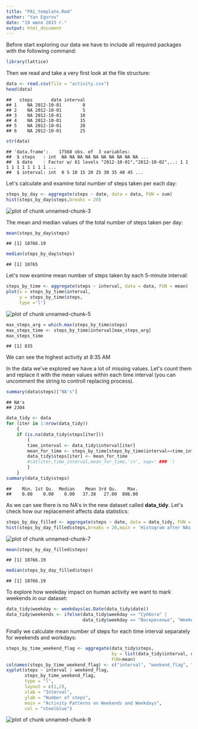 ```yaml
---
title: "PA1_template.Rmd"
author: "Yan Egorov"
date: "19 июля 2015 г."
output: html_document
---
```


Before start exploring our data we have to include all required packages with the following command:

```r
library(lattice)
```

Then we read and take a very first look at the file structure:

```r
data <- read.csv(file = "activity.csv")
head(data)
```

```
##   steps       date interval
## 1    NA 2012-10-01        0
## 2    NA 2012-10-01        5
## 3    NA 2012-10-01       10
## 4    NA 2012-10-01       15
## 5    NA 2012-10-01       20
## 6    NA 2012-10-01       25
```

```r
str(data)
```

```
## 'data.frame':	17568 obs. of  3 variables:
##  $ steps   : int  NA NA NA NA NA NA NA NA NA NA ...
##  $ date    : Factor w/ 61 levels "2012-10-01","2012-10-02",..: 1 1 1 1 1 1 1 1 1 1 ...
##  $ interval: int  0 5 10 15 20 25 30 35 40 45 ...
```

Let's calculate and examine total number of steps taken per each day:

```r
steps_by_day <- aggregate(steps ~ date, data = data, FUN = sum)
hist(steps_by_day$steps,breaks = 20)
```

![plot of chunk unnamed-chunk-3](figure/unnamed-chunk-3-1.png) 

The mean and median values of the total number of steps taken per day:

```r
mean(steps_by_day$steps)
```

```
## [1] 10766.19
```

```r
median(steps_by_day$steps)
```

```
## [1] 10765
```

Let's now examine mean number of steps taken by each 5-minute interval:

```r
steps_by_time <- aggregate(steps ~ interval, data = data, FUN = mean)
plot(x = steps_by_time$interval, 
     y = steps_by_time$steps, 
     type ='l')
```

![plot of chunk unnamed-chunk-5](figure/unnamed-chunk-5-1.png) 

```r
max_steps_arg = which.max(steps_by_time$steps)
max_steps_time <- steps_by_time$interval[max_steps_arg]
max_steps_time
```

```
## [1] 835
```
We can see the highest activity at 8:35 AM

In the data we've explored we have a lot of missing values. Let's count them and replace it with the mean values within each time interval (you can uncomment the string to controll replacing process).

```r
summary(data$steps)["NA's"]
```

```
## NA's 
## 2304
```

```r
data_tidy <- data
for (iter in 1:nrow(data_tidy))
    {
    if (is.na(data_tidy$steps[iter]))
        {
        time_interval <- data_tidy$interval[iter]
        mean_for_time <- steps_by_time[steps_by_time$interval==time_interval,"steps"]
        data_tidy$steps[iter] <- mean_for_time
        #cat(iter,time_interval,mean_for_time,'\n', sep=' ### ')
        } 
    }
summary(data_tidy$steps)
```

```
##    Min. 1st Qu.  Median    Mean 3rd Qu.    Max. 
##    0.00    0.00    0.00   37.38   27.00  806.00
```

As we can see there is no NA's in the new dataset called **data_tidy**.
Let's check how our replacement affects data statistics:

```r
steps_by_day_filled <- aggregate(steps ~ date, data = data_tidy, FUN = sum)
hist(steps_by_day_filled$steps,breaks = 20,main = 'Histogram after NAs replacement')
```

![plot of chunk unnamed-chunk-7](figure/unnamed-chunk-7-1.png) 

```r
mean(steps_by_day_filled$steps)
```

```
## [1] 10766.19
```

```r
median(steps_by_day_filled$steps)
```

```
## [1] 10766.19
```

To explore how weekday impact on human activity we want to mark weekends in our dataset:

```r
data_tidy$weekday <- weekdays(as.Date(data_tidy$date))
data_tidy$weekends <- ifelse(data_tidy$weekday == "Суббота" | 
                             data_tidy$weekday == "Воскресенье", "Weekend", "Weekday")
```

Finally we calculate mean number of steps for each time interval separately for weekends and workdays:

```r
steps_by_time_weekend_flag <- aggregate(data_tidy$steps, 
                                        by = list(data_tidy$interval, data_tidy$weekends),
                                        FUN=mean)
colnames(steps_by_time_weekend_flag) <- c("interval", "weekend_flag", "steps")
xyplot(steps ~ interval | weekend_flag, 
       steps_by_time_weekend_flag, 
       type = "l", 
       layout = c(1,2), 
       xlab = "Interval", 
       ylab = "Number of steps", 
       main = "Activity Patterns on Weekends and Weekdays", 
       col = "steelblue")
```

![plot of chunk unnamed-chunk-9](figure/unnamed-chunk-9-1.png) 
